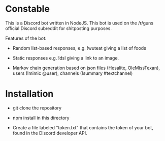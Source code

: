 # Constable #

This is a Discord bot written in NodeJS. This bot is used on the /r/guns official Discord subreddit for shitposting purposes.

Features of the bot:

* Random list-based responses, e.g. !wuteat giving a list of foods

* Static responses e.g. !dsl giving a link to an image.

* Markov chain generation based on json files (Hesalite, OleMissTexan), users (!mimic @user), channels (!summary #textchannel)

# Installation #

* git clone the repository

* npm install in this directory

* Create a file labeled "token.txt" that contains the token of your bot, found in the Discord developer API.
